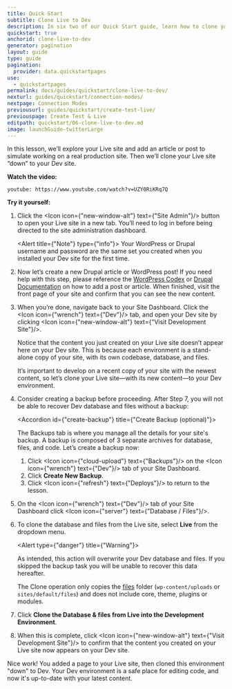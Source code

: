 ```yaml
---
title: Quick Start
subtitle: Clone Live to Dev
description: In six two of our Quick Start guide, learn how to clone your content from Live to Dev.
quickstart: true
anchorid: clone-live-to-dev
generator: pagination
layout: guide
type: guide
pagination:
  provider: data.quickstartpages
use:
  - quickstartpages
permalink: docs/guides/quickstart/clone-live-to-dev/
nexturl: guides/quickstart/connection-modes/
nextpage: Connection Modes
previousurl: guides/quickstart/create-test-live/
previouspage: Create Test & Live
editpath: quickstart/06-clone-live-to-dev.md
image: launchGuide-twitterLarge
---
```


In this lesson, we’ll explore your Live site and add an article or post to simulate working on a real production site. Then we’ll clone your Live site “down” to your Dev site.

**Watch the video:**

`youtube: https://www.youtube.com/watch?v=UZY0RiKRq7Q`

**Try it yourself:**

1.  Click the <Icon icon={"new-window-alt"} text={"Site Admin"}/> button to open your Live site in a new tab. You’ll need to log in before being directed to the site administration dashboard.

    <Alert title={"Note"} type={"info"}>
      Your WordPress or Drupal username and password are the same set you
      created when you installed your Dev site for the first time.
    </Alert>

2.  Now let’s create a new Drupal article or WordPress post! If you need help with this step, please reference the [WordPress Codex](https://codex.wordpress.org/Posts) or [Drupal Documentation](https://www.drupal.org/docs/8/administering-drupal-8-site/managing-content/) on how to add a post or article. When finished, visit the front page of your site and confirm that you can see the new content.

3.  When you’re done, navigate back to your Site Dashboard. Click the <Icon icon={"wrench"} text={"Dev"}/> tab, and open your Dev site by clicking <Icon icon={"new-window-alt"} text={"Visit Development Site"}/>.

    Notice that the content you just created on your Live site doesn’t appear here on your Dev site. This is because each environment is a stand-alone copy of your site, with its own codebase, database, and files.

    It’s important to develop on a recent copy of your site with the newest content, so let’s clone your Live site—with its new content—to your Dev environment.

4.  Consider creating a backup before proceeding. After Step 7, you will not be able to recover Dev database and files without a backup:

    <Accordion id={"create-backup"} title={"Create Backup (optional)"}>

    The Backups tab is where you manage all the details for your site's backup. A backup is composed of 3 separate archives for database, files, and code. Let’s create a backup now:

    1. Click <Icon icon={"cloud-upload"} text={"Backups"}/> on the <Icon icon={"wrench"} text={"Dev"}/> tab of your Site Dashboard.
    2. Click **Create New Backup**.
    3. Click <Icon icon={"refresh"} text={"Deploys"}/> to return to the lesson.

    </Accordion>

5.  On the <Icon icon={"wrench"} text={"Dev"}/> tab of your Site Dashboard click <Icon icon={"server"} text={"Database / Files"}/>.

6.  To clone the database and files from the Live site, select **Live** from the dropdown menu.

    <Alert type={"danger"} title={"Warning"}>

    As intended, this action will overwrite your Dev database and files. If you skipped the backup task you will be unable to recover this data hereafter.

    The Clone operation only copies the [files](/files/) folder (`wp-content/uploads` or `sites/default/files`) and does not include core, theme, plugins or modules.

    </Alert>

7.  Click **Clone the Database & files from Live into the Development Environment**.

8.  When this is complete, click <Icon icon={"new-window-alt"} text={"Visit Development Site"}/> to confirm that the content you created on your Live site now appears on your Dev site.

Nice work! You added a page to your Live site, then cloned this environment "down" to Dev. Your Dev environment is a safe place for editing code, and now it's up-to-date with your latest content.

